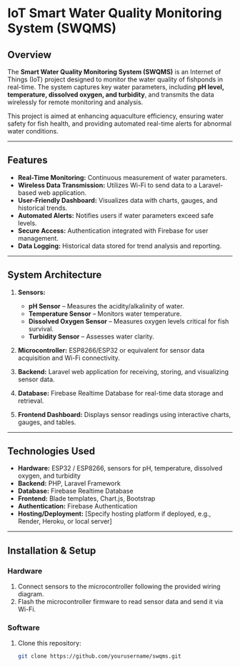 # IoT Smart Water Quality Monitoring System (SWQMS)

## Overview
The **Smart Water Quality Monitoring System (SWQMS)** is an Internet of Things (IoT) project designed to monitor the water quality of fishponds in real-time. The system captures key water parameters, including **pH level, temperature, dissolved oxygen, and turbidity**, and transmits the data wirelessly for remote monitoring and analysis.

This project is aimed at enhancing aquaculture efficiency, ensuring water safety for fish health, and providing automated real-time alerts for abnormal water conditions.

---

## Features
- **Real-Time Monitoring:** Continuous measurement of water parameters.
- **Wireless Data Transmission:** Utilizes Wi-Fi to send data to a Laravel-based web application.
- **User-Friendly Dashboard:** Visualizes data with charts, gauges, and historical trends.
- **Automated Alerts:** Notifies users if water parameters exceed safe levels.
- **Secure Access:** Authentication integrated with Firebase for user management.
- **Data Logging:** Historical data stored for trend analysis and reporting.

---

## System Architecture
1. **Sensors:**
   - **pH Sensor** – Measures the acidity/alkalinity of water.
   - **Temperature Sensor** – Monitors water temperature.
   - **Dissolved Oxygen Sensor** – Measures oxygen levels critical for fish survival.
   - **Turbidity Sensor** – Assesses water clarity.
   
2. **Microcontroller:** ESP8266/ESP32 or equivalent for sensor data acquisition and Wi-Fi connectivity.

3. **Backend:** Laravel web application for receiving, storing, and visualizing sensor data.

4. **Database:** Firebase Realtime Database for real-time data storage and retrieval.

5. **Frontend Dashboard:** Displays sensor readings using interactive charts, gauges, and tables.

---

## Technologies Used
- **Hardware:** ESP32 / ESP8266, sensors for pH, temperature, dissolved oxygen, and turbidity
- **Backend:** PHP, Laravel Framework
- **Database:** Firebase Realtime Database
- **Frontend:** Blade templates, Chart.js, Bootstrap
- **Authentication:** Firebase Authentication
- **Hosting/Deployment:** [Specify hosting platform if deployed, e.g., Render, Heroku, or local server]

---

## Installation & Setup

### Hardware
1. Connect sensors to the microcontroller following the provided wiring diagram.
2. Flash the microcontroller firmware to read sensor data and send it via Wi-Fi.

### Software
1. Clone this repository:
   ```bash
   git clone https://github.com/yourusername/swqms.git
